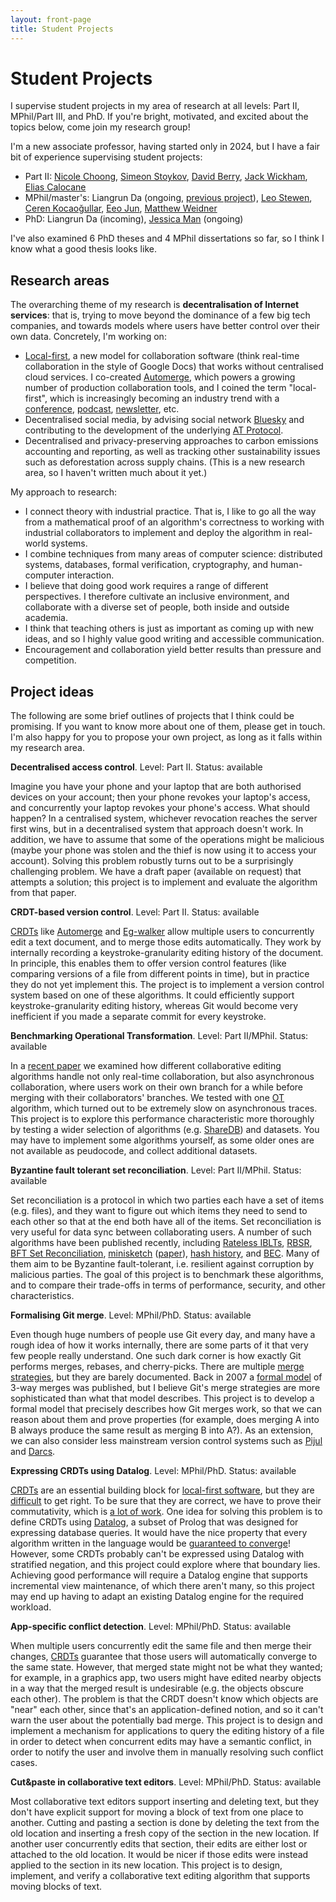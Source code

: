 ```yaml
---
layout: front-page
title: Student Projects
---
```


<h1>Student Projects</h1>

I supervise student projects in my area of research at all levels: Part II, MPhil/Part III, and PhD.
If you're bright, motivated, and excited about the topics below, come join my research group!

I'm a new associate professor, having started only in 2024, but I have a fair bit of experience
supervising student projects:

* Part II:
  [Nicole Choong](https://www.cl.cam.ac.uk/teaching/projects/archive/2023/nwyc2-dissertation.pdf),
  [Simeon Stoykov](https://www.cl.cam.ac.uk/teaching/projects/archive/2020/ss2476-dissertation.pdf),
  [David Berry](https://www.cst.cam.ac.uk/people/dgb37),
  [Jack Wickham](https://www.cl.cam.ac.uk/teaching/projects/archive/2019/jaw89-dissertation.pdf),
  [Elias Calocane](https://www.cl.cam.ac.uk/teaching/projects/archive/2018/ec581-dissertation.pdf)
* MPhil/master's:
  Liangrun Da (ongoing, [previous project](https://arxiv.org/abs/2311.14007)),
  [Leo Stewen](https://arxiv.org/abs/2404.11308),
  [Ceren Kocaoğullar](https://www.cl.cam.ac.uk/teaching/masters/projects/archive/1921/CerenKocaogullarProject.pdf),
  [Eeo Jun](https://www.cl.cam.ac.uk/teaching/masters/projects/archive/1921/JunEeoProject.pdf),
  [Matthew Weidner](https://mattweidner.com/assets/pdf/acs-dissertation.pdf)
* PhD:
  Liangrun Da (incoming),
  [Jessica Man](https://www.cst.cam.ac.uk/people/psjm3) (ongoing)

I've also examined 6 PhD theses and 4 MPhil dissertations so far, so I think I know what a good
thesis looks like.

Research areas
--------------

The overarching theme of my research is **decentralisation of Internet services**: that is, trying
to move beyond the dominance of a few big tech companies, and towards models where users have better
control over their own data. Concretely, I'm working on:

* [Local-first](https://www.inkandswitch.com/local-first/), a new model for collaboration software
  (think real-time collaboration in the style of Google Docs) that works without centralised cloud
  services. I co-created [Automerge](https://automerge.org/), which powers a growing number of
  production collaboration tools, and I coined the term "local-first", which is increasingly
  becoming an industry trend with a [conference](https://www.localfirstconf.com/),
  [podcast](https://www.localfirst.fm/), [newsletter](https://www.localfirstnews.com/), etc.
* Decentralised social media, by advising social network [Bluesky](https://bsky.social/about) and
  contributing to the development of the underlying [AT Protocol](https://atproto.com/).
* Decentralised and privacy-preserving approaches to carbon emissions accounting and reporting, as
  well as tracking other sustainability issues such as deforestation across supply chains. (This is
  a new research area, so I haven't written much about it yet.)

My approach to research:

* I connect theory with industrial practice. That is, I like to go all the way from a mathematical
  proof of an algorithm's correctness to working with industrial collaborators to implement and
  deploy the algorithm in real-world systems.
* I combine techniques from many areas of computer science: distributed systems, databases, formal
  verification, cryptography, and human-computer interaction.
* I believe that doing good work requires a range of different perspectives. I therefore cultivate
  an inclusive environment, and collaborate with a diverse set of people, both inside and outside
  academia.
* I think that teaching others is just as important as coming up with new ideas, and so I highly
  value good writing and accessible communication.
* Encouragement and collaboration yield better results than pressure and competition.

Project ideas
-------------

The following are some brief outlines of projects that I think could be promising. If you want to
know more about one of them, please get in touch. I'm also happy for you to propose your own
project, as long as it falls within my research area.

**Decentralised access control**. Level: Part II. Status: available

Imagine you have your phone and your laptop that are both authorised devices on your account; then
your phone revokes your laptop's access, and concurrently your laptop revokes your phone's access.
What should happen? In a centralised system, whichever revocation reaches the server first wins, but
in a decentralised system that approach doesn't work. In addition, we have to assume that some of
the operations might be malicious (maybe your phone was stolen and the thief is now using it to
access your account). Solving this problem robustly turns out to be a surprisingly challenging
problem. We have a draft paper (available on request) that attempts a solution; this project is to
implement and evaluate the algorithm from that paper.

**CRDT-based version control**. Level: Part II. Status: available

[CRDTs](https://crdt.tech/) like [Automerge](https://automerge.org/) and
[Eg-walker](https://arxiv.org/abs/2409.14252) allow multiple users to concurrently edit a text
document, and to merge those edits automatically. They work by internally recording
a keystroke-granularity editing history of the document. In principle, this enables them to offer
version control features (like comparing versions of a file from different points in time), but in
practice they do not yet implement this. The project is to implement a version control system based
on one of these algorithms. It could efficiently support keystroke-granularity editing history,
whereas Git would become very inefficient if you made a separate commit for every keystroke.

**Benchmarking Operational Transformation**. Level: Part II/MPhil. Status: available

In a [recent paper](https://arxiv.org/abs/2409.14252) we examined how different collaborative
editing algorithms handle not only real-time collaboration, but also asynchronous collaboration,
where users work on their own branch for a while before merging with their collaborators' branches.
We tested with one [OT](https://en.wikipedia.org/wiki/Operational_transformation) algorithm, which
turned out to be extremely slow on asynchronous traces. This project is to explore this performance
characteristic more thoroughly by testing a wider selection of algorithms (e.g.
[ShareDB](https://github.com/share/sharedb)) and datasets. You may have to implement some algorithms
yourself, as some older ones are not available as peudocode, and collect additional datasets.

**Byzantine fault tolerant set reconciliation**. Level: Part II/MPhil. Status: available

Set reconciliation is a protocol in which two parties each have a set of items (e.g. files), and
they want to figure out which items they need to send to each other so that at the end both have all
of the items. Set reconciliation is very useful for data sync between collaborating users. A number
of such algorithms have been published recently, including
[Rateless IBLTs](https://arxiv.org/pdf/2402.02668),
[RBSR](https://logperiodic.com/rbsr.html),
[BFT Set Reconciliation](https://lsd.gnunet.org/lsd0003/),
[minisketch](https://github.com/sipa/minisketch) ([paper](https://arxiv.org/pdf/1905.10518)),
[hash history](https://oceanstore.cs.berkeley.edu/publications/papers/pdf/hh_icdcs03_kang.pdf), and
[BEC](https://arxiv.org/abs/2012.00472).
Many of them aim to be Byzantine fault-tolerant, i.e. resilient against corruption by malicious
parties. The goal of this project is to benchmark these algorithms, and to compare their trade-offs
in terms of performance, security, and other characteristics.

**Formalising Git merge**. Level: MPhil/PhD. Status: available

Even though huge numbers of people use Git every day, and many have a rough idea of how it works
internally, there are some parts of it that very few people really understand. One such dark corner
is how exactly Git performs merges, rebases, and cherry-picks. There are multiple
[merge strategies](https://git-scm.com/docs/merge-strategies), but they are barely documented. Back
in 2007 a [formal model](https://www.cis.upenn.edu/~bcpierce/papers/diff3-short.pdf) of 3-way merges
was published, but I believe Git's merge strategies are more sophisticated than what that model
describes. This project is to develop a formal model that precisely describes how Git merges work,
so that we can reason about them and prove properties (for example, does merging A into B always
produce the same result as merging B into A?). As an extension, we can also consider less mainstream
version control systems such as [Pijul](https://pijul.org/manual/theory.html) and
[Darcs](https://en.wikibooks.org/wiki/Understanding_Darcs/Patch_theory).

**Expressing CRDTs using Datalog**. Level: MPhil/PhD. Status: available

[CRDTs](https://crdt.tech/) are an essential building block for
[local-first software](https://www.inkandswitch.com/local-first/), but they are
[difficult](https://www.cl.cam.ac.uk/techreports/UCAM-CL-TR-969.pdf) to get right. To be sure that
they are correct, we have to prove their commutativity, which is
[a lot of work](https://dl.acm.org/doi/pdf/10.1145/3133933).
One idea for solving this problem is to define CRDTs using
[Datalog](https://columbiadb.github.io/files/papers/datalog.pdf), a subset of Prolog that was
designed for expressing database queries. It would have the nice property that every algorithm
written in the language would be
[guaranteed to converge](https://speakerdeck.com/ept/data-structures-as-queries-expressing-crdts-using-datalog)!
However, some CRDTs probably can't be expressed using Datalog with stratified negation, and this
project could explore where that boundary lies. Achieving good performance will require a Datalog
engine that supports incremental view maintenance, of which there aren't many, so this project may
end up having to adapt an existing Datalog engine for the required workload.

**App-specific conflict detection**. Level: MPhil/PhD. Status: available

When multiple users concurrently edit the same file and then merge their changes,
[CRDTs](https://crdt.tech/) guarantee that those users will automatically converge to the same
state. However, that merged state might not be what they wanted; for example, in a graphics app, two
users might have edited nearby objects in a way that the merged result is undesirable (e.g. the
objects obscure each other). The problem is that the CRDT doesn't know which objects are "near" each
other, since that's an application-defined notion, and so it can't warn the user about the
potentially bad merge. This project is to design and implement a mechanism for applications to query
the editing history of a file in order to detect when concurrent edits may have a semantic conflict,
in order to notify the user and involve them in manually resolving such conflict cases.

**Cut&paste in collaborative text editors**. Level: MPhil/PhD. Status: available

Most collaborative text editors support inserting and deleting text, but they don't have explicit
support for moving a block of text from one place to another. Cutting and pasting a section is done
by deleting the text from the old location and inserting a fresh copy of the section in the new
location. If another user concurrently edits that section, their edits are either lost or attached
to the old location. It would be nicer if those edits were instead applied to the section in its new
location. This project is to design, implement, and verify a collaborative text editing algorithm
that supports moving blocks of text.
